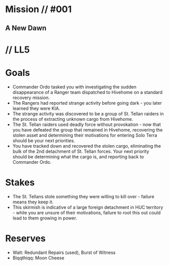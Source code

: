 # Mission // #001
## A New Dawn
# // LL5
# Goals
- Commander Ordo tasked you with investigating the sudden disappearance of a Ranger team dispatched to Hivehome on a standard recovery mission.
- The Rangers had reported strange activity before going dark - you later learned they were KIA.
- The strange activity was discovered to be a group of St. Tellan raiders in the process of extracting unknown cargo from Hivehome.
- The St. Tellan raiders used deadly force without provokation - now that you have defeated the group that remained in Hivehome, recovering the stolen asset and determining their motivations for entering Solo Terra should be your next priorities.
- You have tracked down and recovered the stolen cargo, eliminating the bulk of the 2nd detachment of St. Tellan forces. Your next priority should be determining what the cargo is, and reporting back to Commander Ordo.

# Stakes
- The St. Tellans stole something they were willing to kill over - failure means they keep it.
- This skirmish is indicative of a large foreign detachment in HUC territory - while you are unsure of their motivations, failure to root this out could lead to them growing in power.

# Reserves
- Walt: Redundant Repairs (used), Burst of Witness
- Biqqthiqq: Moon Cheese